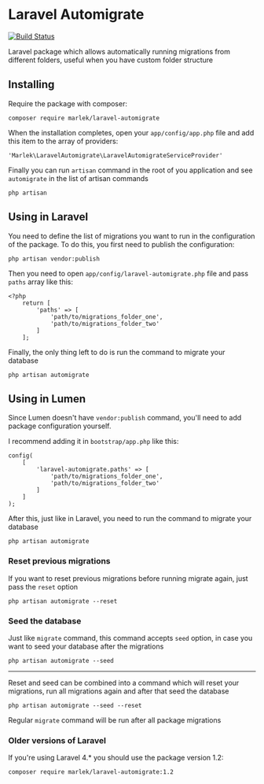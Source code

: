 # Laravel Automigrate

[![Build Status](https://travis-ci.org/marlek/laravel-automigrate.png?branch=master)](https://travis-ci.org/marlek/laravel-automigrate)

Laravel package which allows automatically running migrations from different folders, useful when you have custom folder structure


## Installing

Require the package with composer:


    composer require marlek/laravel-automigrate


When the installation completes, open your `app/config/app.php` file and add this item
to the array of providers:


    'Marlek\LaravelAutomigrate\LaravelAutomigrateServiceProvider'


Finally you can run `artisan` command in the root of you application and see
`automigrate` in the list of artisan commands


    php artisan


## Using in Laravel

You need to define the list of migrations you want to run in the configuration
of the package. To do this, you first need to publish the configuration:


    php artisan vendor:publish


Then you need to open `app/config/laravel-automigrate.php`
file and pass `paths` array like this:


    <?php
        return [
            'paths' => [
                'path/to/migrations_folder_one',
                'path/to/migrations_folder_two'
            ]
        ];

Finally, the only thing left to do is run the command to migrate your database


    php artisan automigrate


## Using in Lumen

Since Lumen doesn't have `vendor:publish` command, you'll need to add package configuration yourself.

I recommend adding it in `bootstrap/app.php` like this:



    config(
        [
            'laravel-automigrate.paths' => [
                'path/to/migrations_folder_one',
                'path/to/migrations_folder_two'
            ]
        ]
    );


After this, just like in Laravel, you need to run the command to migrate your database


    php artisan automigrate


### Reset previous migrations

If you want to reset previous migrations before running migrate again, just
pass the `reset` option


    php artisan automigrate --reset


### Seed the database

Just like `migrate` command, this command accepts `seed` option, in case you want
to seed your database after the migrations


    php artisan automigrate --seed

---

Reset and seed can be combined into a command which will reset your migrations,
run all migrations again and after that seed the database


    php artisan automigrate --seed --reset


Regular `migrate` command will be run after all package migrations

### Older versions of Laravel

If you're using Laravel 4.* you should use the package version 1.2:

    composer require marlek/laravel-automigrate:1.2
